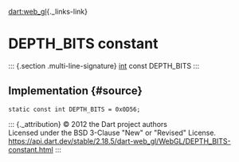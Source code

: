 [dart:web\_gl](../../dart-web_gl/dart-web_gl-library){._links-link}

DEPTH\_BITS constant
====================

::: {.section .multi-line-signature}
[int](../../dart-core/int-class) const DEPTH\_BITS
:::

Implementation {#source}
--------------

``` {.language-dart data-language="dart"}
static const int DEPTH_BITS = 0x0D56;
```

::: {._attribution}
© 2012 the Dart project authors\
Licensed under the BSD 3-Clause \"New\" or \"Revised\" License.\
<https://api.dart.dev/stable/2.18.5/dart-web_gl/WebGL/DEPTH_BITS-constant.html>
:::
